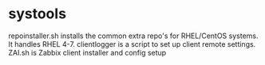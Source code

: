 systools
========
repoinstaller.sh installs the common extra repo's for RHEL/CentOS systems. It handles RHEL 4-7.
clientlogger is a script to set up client remote settings. 
ZAI.sh is Zabbix client installer and config setup
